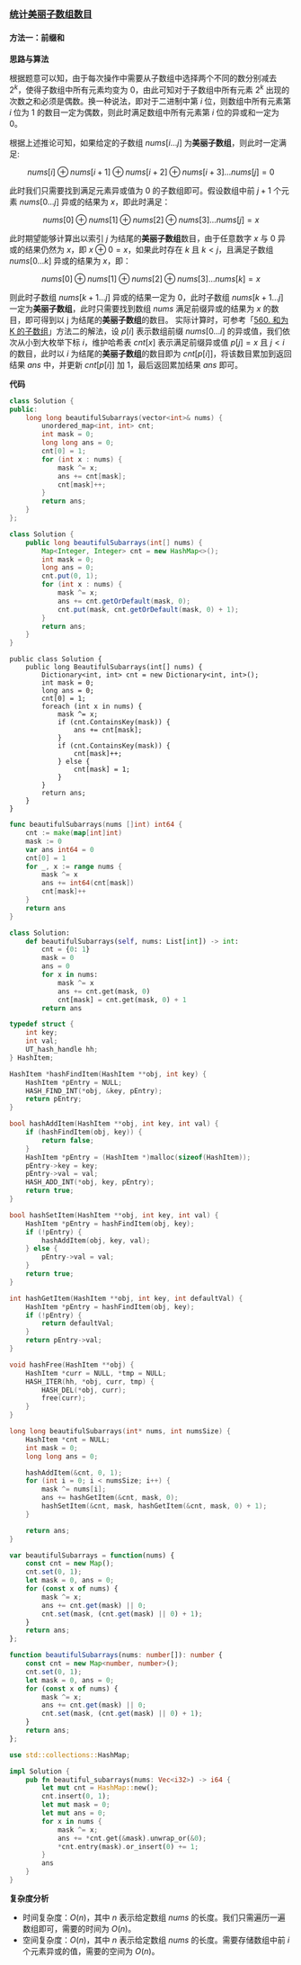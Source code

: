 ### [统计美丽子数组数目](https://leetcode.cn/problems/count-the-number-of-beautiful-subarrays/solutions/3088649/tong-ji-mei-li-zi-shu-zu-shu-mu-by-leetc-xvig/)

#### 方法一：前缀和

**思路与算法**

根据题意可以知，由于每次操作中需要从子数组中选择两个不同的数分别减去 $2^k$，使得子数组中所有元素均变为 $0$，由此可知对于子数组中所有元素 $2^k$ 出现的次数之和必须是偶数。换一种说法，即对于二进制中第 $i$ 位，则数组中所有元素第 $i$ 位为 $1$ 的数目一定为偶数，则此时满足数组中所有元素第 $i$ 位的异或和一定为 $0$。

根据上述推论可知，如果给定的子数组 $nums[i \dots j]$ 为**美丽子数组**，则此时一定满足:

$$nums[i] \oplus nums[i+1] \oplus nums[i+2] \oplus nums[i+3] \dots nums[j]=0$$

此时我们只需要找到满足元素异或值为 $0$ 的子数组即可。假设数组中前 $j+1$ 个元素 $nums[0 \dots j]$ 异或的结果为 $x$，即此时满足：

$$nums[0] \oplus nums[1] \oplus nums[2] \oplus nums[3] \dots nums[j]=x$$

此时期望能够计算出以索引 $j$ 为结尾的**美丽子数组**数目，由于任意数字 $x$ 与 $0$ 异或的结果仍然为 $x$，即 $x \oplus 0=x$，如果此时存在 $k$ 且 $k<j$，且满足子数组 $nums[0 \dots k]$ 异或的结果为 $x$，即：

$$nums[0] \oplus nums[1] \oplus nums[2] \oplus nums[3] \dots nums[k]=x$$

则此时子数组 $nums[k+1 \dots j]$ 异或的结果一定为 $0$，此时子数组 $nums[k+1 \dots j]$ 一定为**美丽子数组**，此时只需要找到数组 $nums$ 满足前缀异或的结果为 $x$ 的数目，即可得到以 j 为结尾的**美丽子数组**的数目。
实际计算时，可参考「[560\. 和为 K 的子数组](https://leetcode.cn/problems/subarray-sum-equals-k/solutions/238572/he-wei-kde-zi-shu-zu-by-leetcode-solution/)」方法二的解法，设 $p[i]$ 表示数组前缀 $nums[0 \dots i]$ 的异或值，我们依次从小到大枚举下标 $i$，维护哈希表 $cnt[x]$ 表示满足前缀异或值 $p[j]=x$ 且 $j<i$ 的数目，此时以 $i$ 为结尾的**美丽子数组**的数目即为 $cnt[p[i]]$，将该数目累加到返回结果 $ans$ 中，并更新 $cnt[p[i]]$ 加 $1$，最后返回累加结果 $ans$ 即可。

**代码**

```C++
class Solution {
public:
    long long beautifulSubarrays(vector<int>& nums) {
        unordered_map<int, int> cnt;
        int mask = 0;
        long long ans = 0;
        cnt[0] = 1;
        for (int x : nums) {
            mask ^= x;
            ans += cnt[mask]; 
            cnt[mask]++;
        }
        return ans;
    }
};
```

```Java
class Solution {
    public long beautifulSubarrays(int[] nums) {
        Map<Integer, Integer> cnt = new HashMap<>();
        int mask = 0;
        long ans = 0;
        cnt.put(0, 1);
        for (int x : nums) {
            mask ^= x;
            ans += cnt.getOrDefault(mask, 0);
            cnt.put(mask, cnt.getOrDefault(mask, 0) + 1);
        }
        return ans;
    }
}
```

```CSharp
public class Solution {
    public long BeautifulSubarrays(int[] nums) {
        Dictionary<int, int> cnt = new Dictionary<int, int>();
        int mask = 0;
        long ans = 0;
        cnt[0] = 1;
        foreach (int x in nums) {
            mask ^= x;
            if (cnt.ContainsKey(mask)) {
                ans += cnt[mask];
            }
            if (cnt.ContainsKey(mask)) {
                cnt[mask]++;
            } else {
                cnt[mask] = 1;
            }
        }
        return ans;
    }
}
```

```Go
func beautifulSubarrays(nums []int) int64 {
    cnt := make(map[int]int)
    mask := 0
    var ans int64 = 0
    cnt[0] = 1
    for _, x := range nums {
        mask ^= x
        ans += int64(cnt[mask])
        cnt[mask]++
    }
    return ans
}
```

```Python
class Solution:
    def beautifulSubarrays(self, nums: List[int]) -> int:
        cnt = {0: 1}
        mask = 0
        ans = 0
        for x in nums:
            mask ^= x
            ans += cnt.get(mask, 0)
            cnt[mask] = cnt.get(mask, 0) + 1
        return ans
```

```C
typedef struct {
    int key;
    int val;
    UT_hash_handle hh;
} HashItem; 

HashItem *hashFindItem(HashItem **obj, int key) {
    HashItem *pEntry = NULL;
    HASH_FIND_INT(*obj, &key, pEntry);
    return pEntry;
}

bool hashAddItem(HashItem **obj, int key, int val) {
    if (hashFindItem(obj, key)) {
        return false;
    }
    HashItem *pEntry = (HashItem *)malloc(sizeof(HashItem));
    pEntry->key = key;
    pEntry->val = val;
    HASH_ADD_INT(*obj, key, pEntry);
    return true;
}

bool hashSetItem(HashItem **obj, int key, int val) {
    HashItem *pEntry = hashFindItem(obj, key);
    if (!pEntry) {
        hashAddItem(obj, key, val);
    } else {
        pEntry->val = val;
    }
    return true;
}

int hashGetItem(HashItem **obj, int key, int defaultVal) {
    HashItem *pEntry = hashFindItem(obj, key);
    if (!pEntry) {
        return defaultVal;
    }
    return pEntry->val;
}

void hashFree(HashItem **obj) {
    HashItem *curr = NULL, *tmp = NULL;
    HASH_ITER(hh, *obj, curr, tmp) {
        HASH_DEL(*obj, curr);  
        free(curr);
    }
}

long long beautifulSubarrays(int* nums, int numsSize) {
    HashItem *cnt = NULL;
    int mask = 0;
    long long ans = 0;

    hashAddItem(&cnt, 0, 1);
    for (int i = 0; i < numsSize; i++) {
        mask ^= nums[i];
        ans += hashGetItem(&cnt, mask, 0); 
        hashSetItem(&cnt, mask, hashGetItem(&cnt, mask, 0) + 1);
    }

    return ans;
}
```

```JavaScript
var beautifulSubarrays = function(nums) {
    const cnt = new Map();
    cnt.set(0, 1);
    let mask = 0, ans = 0;
    for (const x of nums) {
        mask ^= x;
        ans += cnt.get(mask) || 0;
        cnt.set(mask, (cnt.get(mask) || 0) + 1);
    }
    return ans;
};
```

```TypeScript
function beautifulSubarrays(nums: number[]): number {
    const cnt = new Map<number, number>();
    cnt.set(0, 1);
    let mask = 0, ans = 0;
    for (const x of nums) {
        mask ^= x;
        ans += cnt.get(mask) || 0;
        cnt.set(mask, (cnt.get(mask) || 0) + 1);
    }
    return ans;
};
```

```Rust
use std::collections::HashMap;

impl Solution {
    pub fn beautiful_subarrays(nums: Vec<i32>) -> i64 {
        let mut cnt = HashMap::new();
        cnt.insert(0, 1);
        let mut mask = 0;
        let mut ans = 0;
        for x in nums {
            mask ^= x;
            ans += *cnt.get(&mask).unwrap_or(&0);
            *cnt.entry(mask).or_insert(0) += 1;
        }
        ans
    }
}
```

**复杂度分析**

- 时间复杂度：$O(n)$，其中 $n$ 表示给定数组 $nums$ 的长度。我们只需遍历一遍数组即可，需要的时间为 $O(n)$。
- 空间复杂度：$O(n)$，其中 $n$ 表示给定数组 $nums$ 的长度。需要存储数组中前 $i$ 个元素异或的值，需要的空间为 $O(n)$。
